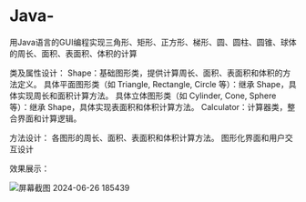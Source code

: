 # Java-
用Java语言的GUI编程实现三角形、矩形、正方形、梯形、圆、圆柱、圆锥、球体的周长、面积、表面积、体积的计算


类及属性设计：
Shape：基础图形类，提供计算周长、面积、表面积和体积的方法定义。
具体平面图形类（如 Triangle, Rectangle, Circle 等）：继承 Shape，具体实现周长和面积计算方法。
具体立体图形类（如 Cylinder, Cone, Sphere 等）：继承 Shape，具体实现表面积和体积计算方法。
Calculator：计算器类，整合界面和计算逻辑。


方法设计：
各图形的周长、面积、表面积和体积计算方法。
图形化界面和用户交互设计


效果展示：

![屏幕截图 2024-06-26 185439](https://github.com/Hylloe/Java-/assets/124882910/f94ca678-6594-41e0-a3b3-21610bc1bcab)
